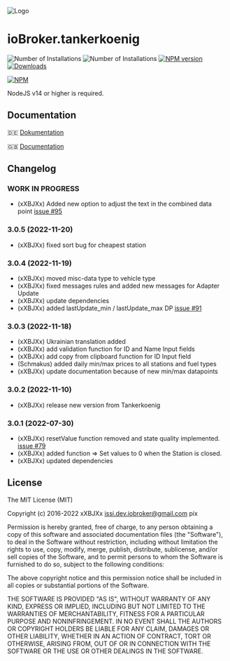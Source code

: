 ![Logo](admin/tankerkoenig.png)
# ioBroker.tankerkoenig

![Number of Installations](http://iobroker.live/badges/tankerkoenig-installed.svg) 
![Number of Installations](http://iobroker.live/badges/tankerkoenig-stable.svg) 
[![NPM version](http://img.shields.io/npm/v/iobroker.tankerkoenig.svg)](https://www.npmjs.com/package/iobroker.tankerkoenig)
[![Downloads](https://img.shields.io/npm/dm/iobroker.tankerkoenig.svg)](https://www.npmjs.com/package/iobroker.tankerkoenig)

[![NPM](https://nodei.co/npm/iobroker.tankerkoenig.png?downloads=true)](https://nodei.co/npm/iobroker.tankerkoenig/)


NodeJS v14 or higher is required.

## Documentation
:de: [Dokumentation](/docs/de/doc_tankerkoenig_de.md)

:uk: [Documentation](/docs/en/doc_tankerkoenig_en.md)


## Changelog
 <!--
 Release Script: https://github.com/AlCalzone/release-script
 Placeholder for the next version (at the beginning of the line):
 ### __WORK IN PROGRESS__ (- falls nicht benötigt löschen sonst klammern entfernen und nach dem - dein text schreiben)
 -->

### __WORK IN PROGRESS__
* (xXBJXx) Added new option to adjust the text in the combined data point [issue #95](https://github.com/iobroker-community-adapters/ioBroker.tankerkoenig/issues/95)

### 3.0.5 (2022-11-20)
* (xXBJXx) fixed sort bug for cheapest station

### 3.0.4 (2022-11-19)
* (xXBJXx) moved misc-data type to vehicle type
* (xXBJXx) fixed messages rules and added new messages for Adapter Update
* (xXBJXx) update dependencies
* (xXBJXx) added lastUpdate_min / lastUpdate_max DP [issue #91](https://github.com/iobroker-community-adapters/ioBroker.tankerkoenig/issues/91)

### 3.0.3 (2022-11-18)
* (xXBJXx) Ukrainian translation added
* (xXBJXx) add validation function for ID and Name Input fields
* (xXBJXx) add copy from clipboard function for ID Input field
* (Schmakus) added daily min/max prices to all stations and fuel types
* (xXBJXx) update documentation because of new min/max datapoints

### 3.0.2 (2022-11-10)
* (xXBJXx) release new version from Tankerkoenig

### 3.0.1 (2022-07-30)
* (xXBJXx) resetValue function removed and state quality implemented. [issue #79](https://github.com/iobroker-community-adapters/ioBroker.tankerkoenig/issues/79)
* (xXBJXx) added function => Set values to 0 when the Station is closed.
* (xXBJXx) updated dependencies

## License

The MIT License (MIT)

Copyright (c) 2016-2022 xXBJXx <issi.dev.iobroker@gmail.com> pix

Permission is hereby granted, free of charge, to any person obtaining a copy
of this software and associated documentation files (the "Software"), to deal
in the Software without restriction, including without limitation the rights
to use, copy, modify, merge, publish, distribute, sublicense, and/or sell
copies of the Software, and to permit persons to whom the Software is
furnished to do so, subject to the following conditions:

The above copyright notice and this permission notice shall be included in
all copies or substantial portions of the Software.

THE SOFTWARE IS PROVIDED "AS IS", WITHOUT WARRANTY OF ANY KIND, EXPRESS OR
IMPLIED, INCLUDING BUT NOT LIMITED TO THE WARRANTIES OF MERCHANTABILITY,
FITNESS FOR A PARTICULAR PURPOSE AND NONINFRINGEMENT. IN NO EVENT SHALL THE
AUTHORS OR COPYRIGHT HOLDERS BE LIABLE FOR ANY CLAIM, DAMAGES OR OTHER
LIABILITY, WHETHER IN AN ACTION OF CONTRACT, TORT OR OTHERWISE, ARISING FROM,
OUT OF OR IN CONNECTION WITH THE SOFTWARE OR THE USE OR OTHER DEALINGS IN
THE SOFTWARE.

